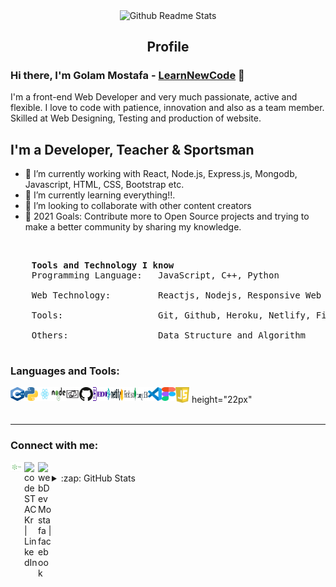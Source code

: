 <p align="center">
    <img width="100px" src="https://res.cloudinary.com/anuraghazra/image/upload/v1594908242/logo_ccswme.svg" align="center" alt="Github Readme Stats" />
    <h2 align="center">Profile</h2>
</p>

### Hi there, I'm Golam Mostafa - [LearnNewCode][website] 👋

<div>
    <p>
        I'm a front-end Web Developer and very much passionate, active and flexible. I love to code with patience, innovation and also as a team member. Skilled at Web Designing, Testing and production of website.
    </p>
</div>

## I'm a Developer, Teacher & Sportsman

- 🔭 I’m currently working with React, Node.js, Express.js, Mongodb, Javascript, HTML, CSS, Bootstrap etc.
- 🌱 I’m currently learning everything!!.
- 👯 I’m looking to collaborate with other content creators
- 🥅 2021 Goals: Contribute more to Open Source projects and trying to make a better community by sharing my knowledge.

<br />

<pre>
    <strong>Tools and Technology I know</strong>
    Programming Language:   JavaScript, C++, Python </br>
    Web Technology:         Reactjs, Nodejs, Responsive Web Design</br>
    Tools:                  Git, Github, Heroku, Netlify, Firebase, MongoDB, VS code, Figma. </br>
    Others:                 Data Structure and Algorithm </br>
</pre>

### Languages and Tools:

<div>
    <img align="l height="22px"eft" width="22px" src="images/js.svg" alt="javascript" />
<img align="left" height="22px" width="22px" src="images/cpp.svg" alt="javascript" />
<img align="left" height="22px" width="22px" src="images/python.svg" alt="javascript" />
<img align="left" height="22px" width="22px" src="images/react.svg" alt="javascript" />
<img align="left" height="22px" width="22px" src="images/node.svg" alt="javascript" />
<img align="left" height="22px" width="22px" src="images/web.svg" alt="javascript" />
<img align="left" height="22px" width="22px" src="images/git.svg" alt="javascript" />
<img align="left" height="22px" width="22px" src="images/heroku.svg" alt="javascript" />
<img align="left" height="22px" width="22px" src="images/netlify.svg" alt="javascript" />
<img align="left" height="22px" width="22px" src="images/firebase.svg" alt="javascript" />
<img align="left" height="22px" width="22px" src="images/mongo.svg" alt="javascript" />
<img align="left" height="22px" width="22px" src="images/vsCode.svg" alt="javascript" />
<img align="left" height="22px" width="22px" src="images/figma.svg" alt="javascript" /> height="22px"

</div>
<br />

---

### Connect with me:

[<img align="left" alt="Learn New Code" width="22px" src="images/blog.png" />][website]
[<img align="left" alt="codeSTACKr | LinkedIn" width="22px" src="https://cdn.jsdelivr.net/npm/simple-icons@v3/icons/linkedin.svg" />][linkedin]
[<img align="left" alt="webDevMostafa | facebook" width="22px" src="https://www.pinclipart.com/picdir/middle/148-1481304_facebook-icon-circle-black-vector-clipart.png" />][facebook]

<br/>

<details>
  <summary>:zap: GitHub Stats</summary>

  <img align="left" alt="codeSTACKr's GitHub Stats" src="https://github-readme-stats.vercel.app/api/?username=golammostafa13&theme=tokyonight&showicons=true" />

</details>

<!-- [![My GitHub Stats](https://github-readme-stats.vercel.app/api/?username=jasongaylord&count_private=true&theme=tokyonight&showicons=true)]()
[![My GitHub Language Stats](https://github-readme-stats.vercel.app/api/top-langs/?username=jasongaylord&langs_count=5&theme=tokyonight)]() -->

[website]: https://learn-new-thing.netlify.app/
[linkedin]: https://linkedin.com/in/codeSTACKr
[facebook]: https://facebook.com/https://www.facebook.com/webDevMostafa/
